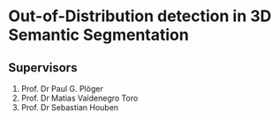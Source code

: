 # Out-of-Distribution detection in 3D Semantic Segmentation


## Supervisors
1. Prof. Dr Paul G. Plöger
2. Prof. Dr Matias Valdenegro Toro
3. Prof. Dr Sebastian Houben
